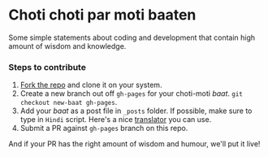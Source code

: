 Choti choti par moti baaten
===

Some simple statements about coding and development that contain high amount of wisdom and knowledge.


### Steps to contribute

1. [Fork the repo](https://help.github.com/articles/fork-a-repo) and clone it on your system.
2. Create a new branch out off `gh-pages` for your choti-moti *baat*. `git checkout new-baat gh-pages`.
3. Add your *baat* as a post file in `_posts` folder. If possible, make sure to type in `Hindi` script. Here's a nice [translator](http://www.quillpad.in/index.html) you can use.
4. Submit a PR against `gh-pages` branch on this repo.

And if your PR has the right amount of wisdom and humour, we'll put it live!



